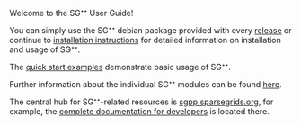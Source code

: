 Welcome to the SG⁺⁺ User Guide!

You can simply use the SG⁺⁺ debian package provided with every [release](https://github.com/SGpp/SGpp/releases) or continue to [installation instructions](https://github.com/SGpp/SGpp/wiki/Installation) for detailed information on installation and usage of SG⁺⁺.

The [quick start examples](https://github.com/SGpp/SGpp/wiki/Quick-Start) demonstrate basic usage of SG⁺⁺.

Further information about the individual SG⁺⁺ modules can be found [here](https://github.com/SGpp/SGpp/wiki/Modules).

The central hub for SG⁺⁺-related resources is [sgpp.sparsegrids.org](https://sgpp.sparsegrids.org/), for example, the [complete documentation for developers](https://sgpp.sparsegrids.org/docs/development.html) is located there.

